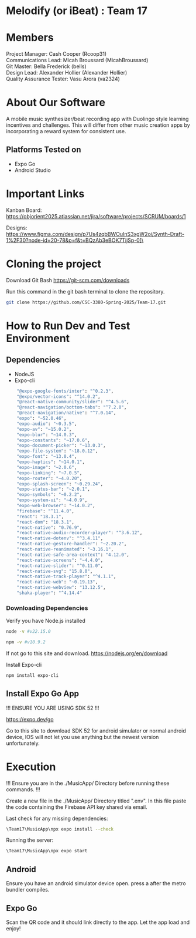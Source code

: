 # Melodify (or iBeat) : Team 17
# Members
Project Manager: Cash Cooper (Rcoop31)\
Communications Lead: Micah Broussard (MicahBroussard)\
Git Master: Bella Frederick (bells)\
Design Lead: Alexander Hollier (Alexander Hollier)\
Quality Assurance Tester: Vasu Arora (va2324)

# About Our Software

A mobile music synthesizer/beat recording app with Duolingo style learning incentives and challenges. This will differ from other music creation apps by incorporating a reward system for consistent use. 

## Platforms Tested on
- Expo Go
- Android Studio

# Important Links
Kanban Board: https://objorient2025.atlassian.net/jira/software/projects/SCRUM/boards/1

Designs: https://www.figma.com/design/p7Us4zqbBWOuInS3xgW2oi/Synth-Draft-1%2F30?node-id=20-78&p=f&t=BQzAb3eBOK7TijSp-0]\

# Cloning the project

Download Git Bash
https://git-scm.com/downloads

Run this command in the git bash terminal to clone the repository.
```sh
git clone https://github.com/CSC-3380-Spring-2025/Team-17.git
```

# How to Run Dev and Test Environment

## Dependencies
- NodeJS
- Expo-cli

```sh
    "@expo-google-fonts/inter": "^0.2.3",
    "@expo/vector-icons": "^14.0.2",
    "@react-native-community/slider": "^4.5.6",
    "@react-navigation/bottom-tabs": "^7.2.0",
    "@react-navigation/native": "^7.0.14",
    "expo": "~52.0.46",
    "expo-audio": "~0.3.5",
    "expo-av": "~15.0.2",
    "expo-blur": "~14.0.3",
    "expo-constants": "~17.0.6",
    "expo-document-picker": "~13.0.3",
    "expo-file-system": "~18.0.12",
    "expo-font": "~13.0.4",
    "expo-haptics": "~14.0.1",
    "expo-image": "~2.0.6",
    "expo-linking": "~7.0.5",
    "expo-router": "~4.0.20",
    "expo-splash-screen": "~0.29.24",
    "expo-status-bar": "~2.0.1",
    "expo-symbols": "~0.2.2",
    "expo-system-ui": "~4.0.9",
    "expo-web-browser": "~14.0.2",
    "firebase": "^11.4.0",
    "react": "18.3.1",
    "react-dom": "18.3.1",
    "react-native": "0.76.9",
    "react-native-audio-recorder-player": "^3.6.12",
    "react-native-dotenv": "^3.4.11",
    "react-native-gesture-handler": "~2.20.2",
    "react-native-reanimated": "~3.16.1",
    "react-native-safe-area-context": "4.12.0",
    "react-native-screens": "~4.4.0",
    "react-native-slider": "^0.11.0",
    "react-native-svg": "15.8.0",
    "react-native-track-player": "^4.1.1",
    "react-native-web": "~0.19.13",
    "react-native-webview": "13.12.5",
    "shaka-player": "^4.14.4"
```

### Downloading Dependencies

Verify you have Node.js installed

```sh
node -v #v22.15.0
```

```sh
npm -v #v10.9.2
```

If not go to this site and download. 
https://nodejs.org/en/download

Install Expo-cli

```sh
npm install expo-cli
```

## Install Expo Go App
!!! ENSURE YOU ARE USING SDK 52 !!!

https://expo.dev/go

Go to this site to download SDK 52 for android simulator or normal android device, IOS will not let you use anything but the newest version unfortunately.

# Execution
!!! Ensure you are in the ./MusicApp/ Directory before running these commands. !!!

Create a new file in the ./MusicApp/ Directory titled ".env". In this file paste the code containing the Firebase API key shared via email.

Last check for any missing dependencies:
```sh
\Team17\MusicApp\npx expo install --check
```

Running the server:
```sh
\Team17\MusicApp\npx expo start
```
## Android
Ensure you have an android simulator device open.
press a after the metro bundler compiles.

## Expo Go
Scan the QR code and it should link directly to the app.
Let the app load and enjoy!
